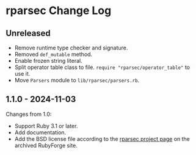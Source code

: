 # rparsec Change Log

## Unreleased

* Remove runtime type checker and signature.
* Removed `def_mutable` method.
* Enable frozen string literal.
* Split operator table class to file.  `require
  "rparsec/operator_table"` to use it.
* Move `Parsers` module to `lib/rparsec/parsers.rb`.

## 1.1.0 - 2024-11-03

Changes from 1.0:

* Support Ruby 3.1 or later.
* Add documentation.
* Add the BSD license file according to the [rparsec project page](https://web.archive.org/web/20140515214123/https://rubyforge.org/projects/rparsec/) on the archived RubyForge site.
